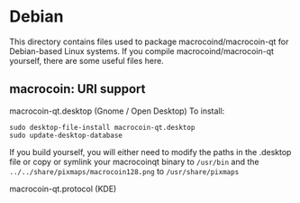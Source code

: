 
Debian
====================
This directory contains files used to package macrocoind/macrocoin-qt
for Debian-based Linux systems. If you compile macrocoind/macrocoin-qt yourself, there are some useful files here.

## macrocoin: URI support ##


macrocoin-qt.desktop  (Gnome / Open Desktop)
To install:

	sudo desktop-file-install macrocoin-qt.desktop
	sudo update-desktop-database

If you build yourself, you will either need to modify the paths in
the .desktop file or copy or symlink your macrocoinqt binary to `/usr/bin`
and the `../../share/pixmaps/macrocoin128.png` to `/usr/share/pixmaps`

macrocoin-qt.protocol (KDE)

